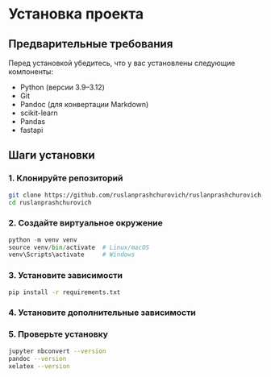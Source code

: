 # Установка проекта

## Предварительные требования

Перед установкой убедитесь, что у вас установлены следующие компоненты:

- Python (версии 3.9–3.12)
- Git
- Pandoc (для конвертации Markdown)
- scikit-learn
- Pandas
- fastapi

## Шаги установки

### 1. Клонируйте репозиторий

```bash
git clone https://github.com/ruslanprashchurovich/ruslanprashchurovich.git
cd ruslanprashchurovich
```

### 2. Создайте виртуальное окружение

```python
python -m venv venv
source venv/bin/activate  # Linux/macOS
venv\Scripts\activate     # Windows
```

### 3. Установите зависимости

```bash
pip install -r requirements.txt
```

### 4. Установите дополнительные зависимости

### 5. Проверьте установку

```bash
jupyter nbconvert --version
pandoc --version
xelatex --version
```

